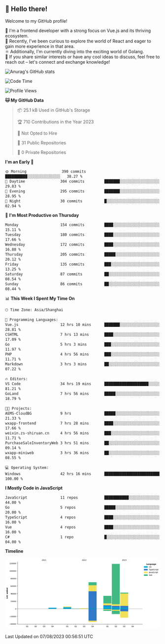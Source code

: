 ## 👋 Hello there!

Welcome to my GitHub profile!

🤑 I'm a frontend developer with a strong focus on Vue.js and its thriving ecosystem.    
🌱 Recently, I've been curious to explore the world of React and eager to gain more experience in that area.   
⚛️ Additionally, I'm currently diving into the exciting world of Golang.   
🚀 If you share similar interests or have any cool ideas to discuss, feel free to reach out – let's connect and exchange knowledge!    

![Anurag's GitHub stats](https://github-readme-stats.vercel.app/api?username=huangyul&show_icons=true&&title_color=fff&icon_color=79ff97&text_color=9f9f9f&bg_color=151515&count_private=true)

<!--START_SECTION:waka-->
![Code Time](http://img.shields.io/badge/Code%20Time-287%20hrs%2025%20mins-blue)

![Profile Views](http://img.shields.io/badge/Profile%20Views-68-blue)

**🐱 My GitHub Data** 

> 📦 25.1 kB Used in GitHub's Storage 
 > 
> 🏆 710 Contributions in the Year 2023
 > 
> 🚫 Not Opted to Hire
 > 
> 📜 31 Public Repositories 
 > 
> 🔑 0 Private Repositories 
 > 
**I'm an Early 🐤** 

```text
🌞 Morning                390 commits         ██████████░░░░░░░░░░░░░░░   38.27 % 
🌆 Daytime                304 commits         ███████░░░░░░░░░░░░░░░░░░   29.83 % 
🌃 Evening                295 commits         ███████░░░░░░░░░░░░░░░░░░   28.95 % 
🌙 Night                  30 commits          █░░░░░░░░░░░░░░░░░░░░░░░░   02.94 % 
```
📅 **I'm Most Productive on Thursday** 

```text
Monday                   154 commits         ████░░░░░░░░░░░░░░░░░░░░░   15.11 % 
Tuesday                  180 commits         ████░░░░░░░░░░░░░░░░░░░░░   17.66 % 
Wednesday                172 commits         ████░░░░░░░░░░░░░░░░░░░░░   16.88 % 
Thursday                 205 commits         █████░░░░░░░░░░░░░░░░░░░░   20.12 % 
Friday                   135 commits         ███░░░░░░░░░░░░░░░░░░░░░░   13.25 % 
Saturday                 87 commits          ██░░░░░░░░░░░░░░░░░░░░░░░   08.54 % 
Sunday                   86 commits          ██░░░░░░░░░░░░░░░░░░░░░░░   08.44 % 
```


📊 **This Week I Spent My Time On** 

```text
🕑︎ Time Zone: Asia/Shanghai

💬 Programming Languages: 
Vue.js                   12 hrs 10 mins      ███████░░░░░░░░░░░░░░░░░░   28.81 % 
CSHTML                   7 hrs 13 mins       ████░░░░░░░░░░░░░░░░░░░░░   17.09 % 
Go                       5 hrs 3 mins        ███░░░░░░░░░░░░░░░░░░░░░░   11.97 % 
PHP                      4 hrs 56 mins       ███░░░░░░░░░░░░░░░░░░░░░░   11.71 % 
Markdown                 3 hrs 3 mins        ██░░░░░░░░░░░░░░░░░░░░░░░   07.22 % 

🔥 Editors: 
VS Code                  34 hrs 19 mins      ████████████████████░░░░░   81.21 % 
GoLand                   7 hrs 56 mins       █████░░░░░░░░░░░░░░░░░░░░   18.79 % 

🐱‍💻 Projects: 
AEMS-CloudBG             9 hrs               █████░░░░░░░░░░░░░░░░░░░░   21.33 % 
wxapp-frontend           7 hrs 28 mins       ████░░░░░░░░░░░░░░░░░░░░░   17.66 % 
weixin.zs-shiruan.cn     4 hrs 56 mins       ███░░░░░░░░░░░░░░░░░░░░░░   11.71 % 
PurchaseSaleInventoryWeb 3 hrs 51 mins       ██░░░░░░░░░░░░░░░░░░░░░░░   09.14 % 
wxapp-miniweb            3 hrs 36 mins       ██░░░░░░░░░░░░░░░░░░░░░░░   08.55 % 

💻 Operating System: 
Windows                  42 hrs 16 mins      █████████████████████████   100.00 % 
```

**I Mostly Code in JavaScript** 

```text
JavaScript               11 repos            ███████████░░░░░░░░░░░░░░   44.00 % 
Go                       5 repos             █████░░░░░░░░░░░░░░░░░░░░   20.00 % 
TypeScript               4 repos             ████░░░░░░░░░░░░░░░░░░░░░   16.00 % 
Vue                      4 repos             ████░░░░░░░░░░░░░░░░░░░░░   16.00 % 
C#                       1 repo              █░░░░░░░░░░░░░░░░░░░░░░░░   04.00 % 
```



**Timeline**

![Lines of Code chart](https://raw.githubusercontent.com/huangyul/huangyul/main/assets/bar_graph.png)


 Last Updated on 07/08/2023 00:56:51 UTC
<!--END_SECTION:waka-->
